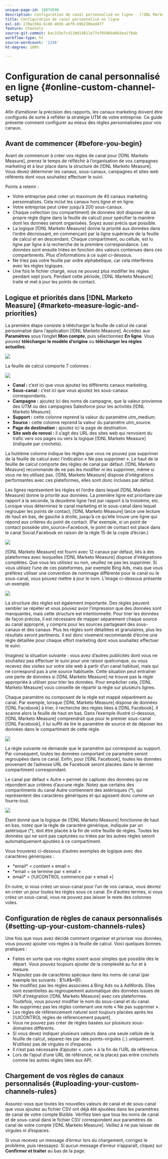 ```yaml
---
unique-page-id: 18874596
description: Configuration de canal personnalisé en ligne - [!DNL Marketo Measure] - Documentation du produit
title: Configuration de canal personnalisé en ligne
exl-id: 170ac564-6cdd-4036-abf0-b9b230bed4f7
feature: Channels
source-git-commit: 8ac315e7c4110d14811e77ef0586bd663ea1f8ab
workflow-type: ht
source-wordcount: '1236'
ht-degree: 100%

---
```


# Configuration de canal personnalisé en ligne {#online-custom-channel-setup}

Afin d’améliorer la précision des rapports, les canaux marketing doivent être configurés de sorte à refléter la stratégie UTM de votre entreprise. Ce guide présente comment configurer au mieux des règles personnalisées pour vos canaux.

## Avant de commencer {#before-you-begin}

Avant de commencer à créer vos règles de canal pour [!DNL Marketo Measure], prenez le temps de réfléchir à l’organisation de vos campagnes marketing et à leur place dans la structure de [!DNL Marketo Measure]. Vous devez déterminer les canaux, sous-canaux, campagnes et sites web référents dont vous souhaitez effectuer le suivi.

Points à retenir :

* Votre entreprise peut créer un maximum de 40 canaux marketing personnalisés. Cela inclut les canaux hors ligne et en ligne.
* Votre entreprise peut créer jusqu’à 200 sous-canaux.
* Chaque collection (ou compartiment) de données doit disposer de sa propre règle (ligne dans la feuille de calcul) pour spécifier la manière dont les données seront organisées. Soyez aussi précis que possible.
* La logique [!DNL Marketo Measure] donne la priorité aux données dans l’ordre décroissant, en commençant par la ligne supérieure de la feuille de calcul et en descendant. Chaque compartiment, ou cellule, est lu ligne par ligne à la recherche de la première correspondance. Les données sont ensuite triées en fonction des valeurs contenues dans ces compartiments. Plus d’informations à ce sujet ci-dessous.
* Ne triez pas votre feuille par ordre alphabétique, car cela interférera avec les règles logiques.
* Une fois le fichier chargé, vous ne pouvez plus modifier les règles pendant sept jours. Pendant cette période, [!DNL Marketo Measure] traite et met à jour les points de contact.

## Logique et priorités dans [!DNL Marketo Measure] {#marketo-measure-logic-and-priorities}

La première étape consiste à télécharger la feuille de calcul de canal personnalisé dans l’application [!DNL Marketo Measure]. Accédez aux **Paramètres** sous l’onglet **Mon compte**, puis sélectionnez **En ligne**. Vous pouvez **télécharger le modèle d’origine** ou **télécharger les règles actuelles**.

![](assets/1.png)

La feuille de calcul comporte 7 colonnes :

![](assets/2.png)

* **Canal :** c’est ici que vous ajoutez les différents canaux marketing.
* **Sous-canal :** c’est ici que vous ajoutez les sous-canaux correspondants.
* **Campagne :** ajoutez ici des noms de campagne, que la valeur provienne des UTM ou des campagnes Salesforce pour les activités [!DNL Marketo Measure].
* **Support :** cette colonne reprend la valeur du paramètre utm_medium.
* **Source :** cette colonne reprend la valeur du paramètre utm_source.
* **Page de destination :** ajoutez ici la page de destination.
* **Site web de renvoi :** il s’agit des URL des sites web qui renvoient du trafic vers vos pages ou vers la logique [!DNL Marketo Measure] (indiquée par crochets).

La huitième colonne indique les règles que vous ne pouvez pas supprimer de la feuille de calcul avec l’indication « Ne pas supprimer ». Le haut de la feuille de calcul comporte des règles de canal par défaut. [!DNL Marketo Measure] recommande de ne pas les modifier ni les supprimer, même si vous ne les utilisez pas. [!DNL Marketo Measure] dispose d’intégrations performantes avec ces plateformes, elles sont donc incluses par défaut.

Les lignes représentent les règles et l’ordre dans lequel [!DNL Marketo Measure] donne la priorité aux données. La première ligne est prioritaire par rapport à la seconde, la deuxième ligne l’est par rapport à la troisième, etc. Lorsque vous déterminez le canal marketing et le sous-canal dans lequel regrouper les points de contact, [!DNL Marketo Measure] lance une lecture de haut en bas, de gauche à droite, jusqu’à ce qu’elle trouve une ligne qui répond aux critères du point de contact. (Par exemple, si un point de contact possède utm_source=Facebook, le point de contact est placé dans le canal Social.Facebook en raison de la règle 15 de la copie d’écran.)

![](assets/3.png)

[!DNL Marketo Measure] est fourni avec 12 canaux par défaut, liés à des plateformes avec lesquelles [!DNL Marketo Measure] dispose d’intégrations complètes. Que vous les utilisiez ou non, veuillez ne pas les supprimer. Si vous utilisez l’une de ces plateformes, par exemple Bing Ads, mais que vous préférez utiliser une convention de nommage différente pour le canal ou le sous-canal, vous pouvez mettre à jour le nom. L’image ci-dessous présente un exemple.

![](assets/4.png)

La structure des règles est également importante. Des règles peuvent sembler se répéter et vous pouvez avoir l’impression que des données sont manquantes, mais cette structure est intentionnelle. Pour trier les données de façon précise, il est nécessaire de mapper séparément chaque source au canal approprié, y compris pour les sources partageant des sous-canaux et des canaux. Plus les règles sont détaillées et granulaires, plus les résultats seront pertinents. Il est donc vivement recommandé d’écrire une règle détaillée pour chaque effort marketing dont vous souhaitez effectuer le suivi.

Imaginez la situation suivante : vous avez d’autres publicités dont vous ne souhaitez pas effectuer le suivi pour une raison quelconque, ou vous recevez des visites sur votre site web à partir d’un canal habituel, mais qui ne correspond pas à une source habituelle. Cette situation peut entraîner une perte de données si [!DNL Marketo Measure] ne trouve pas la règle appropriée à utiliser pour trier les données. Pour empêcher cela, [!DNL Marketo Measure] vous conseille de répartir la règle sur plusieurs lignes.

Chaque paramètre ou composant de la règle est mappé séparément au canal. Par exemple, lorsque [!DNL Marketo Measure] dispose de données [!DNL Facebook] à trier, il recherche des règles liées à [!DNL Facebook]. Il scanne alors la feuille de haut en bas. Dans l’exemple illustré ci-dessous, [!DNL Marketo Measure] comprendrait que pour le premier sous-canal [!DNL Facebook], il lui suffit de lire le paramètre de source et de déposer les données dans le compartiment de cette règle.

![](assets/5.png)

La règle suivante ne demande que le paramètre qui correspond au support. Par conséquent, toutes les données comportant ce paramètre seront regroupées dans ce canal. Enfin, pour [!DNL Facebook], toutes les données provenant de l’adresse URL de Facebook seront placées dans le dernier compartiment correspondant.

Le canal par défaut « Autre » permet de capturer des données qui ne répondent aux critères d’aucune règle. Notez que certains des compartiments du canal Autre contiennent des astérisques (&#42;), qui représentent des caractères génériques et qui agissent donc comme un fourre-tout.

![](assets/6.png)

Étant donné que la logique de [!DNL Marketo Measure] fonctionne de haut en bas, notez que la règle de caractère générique, indiquée par un astérisque (&#42;), doit être placée à la fin de votre feuille de règles. Toutes les données qui ne sont pas capturées ou triées par les autres règles seront automatiquement ajoutées à ce compartiment.

Vous trouverez ci-dessous d’autres exemples de logique avec des caractères génériques :

* &#42;email&#42; = contient « email »
* &#42;email = se termine par « email »
* email&#42; = [!UICONTROL commence par « email »]

En outre, si vous créez un sous-canal pour l’un de vos canaux, vous devrez en créer un pour toutes les règles sous ce canal. En d’autres termes, si vous créez un sous-canal, vous ne pouvez pas laisser le reste des colonnes vides.

## Configuration de règles de canaux personnalisés {#setting-up-your-custom-channels-rules}

Une fois que vous avez décidé comment organiser et prioriser vos données, vous pouvez ajouter vos règles à la feuille de calcul. Voici quelques bonnes pratiques :

* Faites en sorte que vos règles soient aussi simples que possible dès le départ. Vous pouvez toujours ajouter de la complexité au fur et à mesure.
* N’ajoutez pas de caractères spéciaux dans les noms de canal (par exemple les suivants : $%#&amp;&#42;@).
* Ne modifiez pas les règles associées à Bing Ads ou à AdWords. Elles sont essentielles au regroupement automatique des données issues de l’API d’intégration [!DNL Marketo Measure] avec ces plateformes. Toutefois, vous pouvez modifier le nom du sous-canal et du canal.
* Ne supprimez pas les règles contenant une note « Ne pas supprimer ».
* Les règles de référencement naturel sont toujours placées après les [!UICONTROL règles de référencement payant].
* Vous ne pouvez pas créer de règles basées sur plusieurs sous-domaines différents.
* Si vous devez indiquer plusieurs valeurs dans une seule cellule de la feuille de calcul, séparez-les par des points-virgules (`;`) uniquement. N’utilisez pas de virgules ni d’espaces.
* Il n’est pas nécessaire d’ajouter « .com » à la fin de l’URL de référence.
* Lors de l’ajout d’une URL de référence, ne la placez pas entre crochets comme les autres règles liées aux API.

## Chargement de vos règles de canaux personnalisés {#uploading-your-custom-channels-rules}

Assurez-vous que toutes les nouvelles valeurs de canal et de sous-canal que vous ajoutez au fichier CSV ont déjà été ajoutées dans les paramètres de canal de votre compte Bizible. Vérifiez bien que tous les noms de canal et de sous-canal dans le fichier CSV correspondent aux paramètres de canal de votre compte [!DNL Marketo Measure]. Veillez à ne pas laisser de virgules ni d’espaces.

Si vous recevez un message d’erreur lors du chargement, corrigez le problème, puis réessayez. Si aucun message d’erreur n’apparaît, cliquez sur **Confirmer et traiter** au bas de la page.
